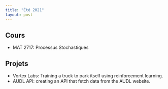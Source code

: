 ```yaml
---
title: "Été 2021"
layout: post 
---
```


## Cours

- MAT 2717: Processus Stochastiques

## Projets

- Vortex Labs: Training a truck to park itself using reinforcement learning.
- AUDL API: creating an API that fetch data from the AUDL website.


